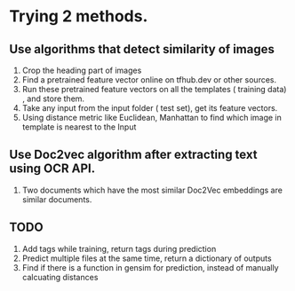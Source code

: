 # Trying 2 methods.
## Use algorithms that detect similarity of images
1. Crop the heading part of images 
2. Find a pretrained feature vector online on tfhub.dev or other sources.
3. Run these pretrained feature vectors on all the templates ( training data) , and store them.
4. Take any input from the input folder ( test set), get its feature vectors.
5. Using distance metric like Euclidean, Manhattan to find which image in template is nearest to the Input

## Use Doc2vec algorithm after extracting text using OCR API.
1. Two documents which have the most similar Doc2Vec embeddings are similar documents.

## TODO

1. Add tags while training, return tags during prediction
2. Predict multiple files at the same time, return a dictionary of outputs
3. Find if there is a function in gensim for prediction, instead of manually calcuating distances
